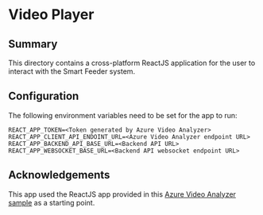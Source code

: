 # Video Player
## Summary
This directory contains a cross-platform ReactJS application for the user to interact with the Smart Feeder system.

## Configuration
The following environment variables need to be set for the app to run:
```env
REACT_APP_TOKEN=<Token generated by Azure Video Analyzer>
REACT_APP_CLIENT_API_ENDOINT_URL=<Azure Video Analyzer endpoint URL>
REACT_APP_BACKEND_API_BASE_URL=<Backend API URL>
REACT_APP_WEBSOCKET_BASE_URL=<Backend API websocket endpoint URL>
```

## Acknowledgements
This app used the ReactJS app provided in this [Azure Video Analyzer sample](https://github.com/Azure-Samples/video-analyzer-iot-edge-csharp/tree/main/src/video-player) as a starting point.